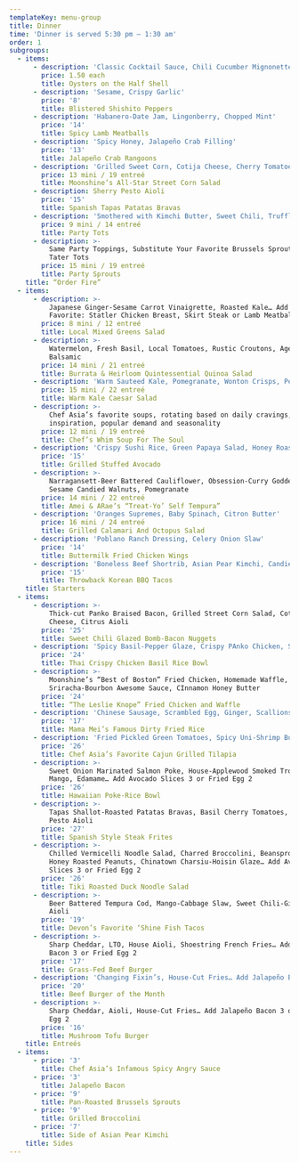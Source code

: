 ```yaml
---
templateKey: menu-group
title: Dinner
time: 'Dinner is served 5:30 pm – 1:30 am'
order: 1
subgroups:
  - items:
      - description: 'Classic Cocktail Sauce, Chili Cucumber Mignonette'
        price: 1.50 each
        title: Oysters on the Half Shell
      - description: 'Sesame, Crispy Garlic'
        price: '8'
        title: Blistered Shishito Peppers
      - description: 'Habanero-Date Jam, Lingonberry, Chopped Mint'
        price: '14'
        title: Spicy Lamb Meatballs
      - description: 'Spicy Honey, Jalapeño Crab Filling'
        price: '13'
        title: Jalapeño Crab Rangoons
      - description: 'Grilled Sweet Corn, Cotija Cheese, Cherry Tomatoes, Citrus Aioli'
        price: 13 mini / 19 entreé
        title: Moonshine’s All-Star Street Corn Salad
      - description: Sherry Pesto Aioli
        price: '15'
        title: Spanish Tapas Patatas Bravas
      - description: 'Smothered with Kimchi Butter, Sweet Chili, Truffled-Teriyaki Sauce'
        price: 9 mini / 14 entreé
        title: Party Tots
      - description: >-
          Same Party Toppings, Substitute Your Favorite Brussels Sprouts for
          Tater Tots
        price: 15 mini / 19 entreé
        title: Party Sprouts
    title: “Order Fire”
  - items:
      - description: >-
          Japanese Ginger-Sesame Carrot Vinaigrette, Roasted Kale… Add Staff
          Favorite: Statler Chicken Breast, Skirt Steak or Lamb Meatballs 12
        price: 8 mini / 12 entreé
        title: Local Mixed Greens Salad
      - description: >-
          Watermelon, Fresh Basil, Local Tomatoes, Rustic Croutons, Aged
          Balsamic
        price: 14 mini / 21 entreé
        title: Burrata & Heirloom Quintessential Quinoa Salad
      - description: 'Warm Sauteed Kale, Pomegranate, Wonton Crisps, Pecorino Cheese'
        price: 15 mini / 22 entreé
        title: Warm Kale Caesar Salad
      - description: >-
          Chef Asia’s favorite soups, rotating based on daily cravings,
          inspiration, popular demand and seasonality
        price: 12 mini / 19 entreé
        title: Chef’s Whim Soup For The Soul
      - description: 'Crispy Sushi Rice, Green Papaya Salad, Honey Roasted Peanuts'
        price: '15'
        title: Grilled Stuffed Avocado
      - description: >-
          Narragansett-Beer Battered Cauliflower, Obsession-Curry Goddess Aioli,
          Sesame Candied Walnuts, Pomegranate
        price: 14 mini / 22 entreé
        title: Amei & ARae’s “Treat-Yo’ Self Tempura”
      - description: 'Oranges Supremes, Baby Spinach, Citron Butter'
        price: 16 mini / 24 entreé
        title: Grilled Calamari And Octopus Salad
      - description: 'Poblano Ranch Dressing, Celery Onion Slaw'
        price: '14'
        title: Buttermilk Fried Chicken Wings
      - description: 'Boneless Beef Shortrib, Asian Pear Kimchi, Candied Ginger Aioli'
        price: '15'
        title: Throwback Korean BBQ Tacos
    title: Starters
  - items:
      - description: >-
          Thick-cut Panko Braised Bacon, Grilled Street Corn Salad, Cotija
          Cheese, Citrus Aioli
        price: '25'
        title: Sweet Chili Glazed Bomb-Bacon Nuggets
      - description: 'Spicy Basil-Pepper Glaze, Crispy PAnko Chicken, Seasoned Sushi Rice'
        price: '24'
        title: Thai Crispy Chicken Basil Rice Bowl
      - description: >-
          Moonshine’s “Best of Boston” Fried Chicken, Homemade Waffle,
          Sriracha-Bourbon Awesome Sauce, CInnamon Honey Butter
        price: '24'
        title: “The Leslie Knope” Fried Chicken and Waffle
      - description: 'Chinese Sausage, Scrambled Egg, Ginger, Scallions, Duck Liver'
        price: '17'
        title: Mama Mei’s Famous Dirty Fried Rice
      - description: 'Fried Pickled Green Tomatoes, Spicy Uni-Shrimp Butter'
        price: '26'
        title: Chef Asia’s Favorite Cajun Grilled Tilapia
      - description: >-
          Sweet Onion Marinated Salmon Poke, House-Applewood Smoked Trout Salad,
          Mango, Edamame… Add Avocado Slices 3 or Fried Egg 2
        price: '26'
        title: Hawaiian Poke-Rice Bowl
      - description: >-
          Tapas Shallot-Roasted Patatas Bravas, Basil Cherry Tomatoes, Sherry
          Pesto Aioli
        price: '27'
        title: Spanish Style Steak Frites
      - description: >-
          Chilled Vermicelli Noodle Salad, Charred Broccolini, Beansprouts,
          Honey Roasted Peanuts, Chinatown Charsiu-Hoisin Glaze… Add Avocado
          Slices 3 or Fried Egg 2
        price: '26'
        title: Tiki Roasted Duck Noodle Salad
      - description: >-
          Beer Battered Tempura Cod, Mango-Cabbage Slaw, Sweet Chili-Ginger
          Aioli
        price: '19'
        title: Devon’s Favorite ‘Shine Fish Tacos
      - description: >-
          Sharp Cheddar, LTO, House Aioli, Shoestring French Fries… Add Jalapeño
          Bacon 3 or Fried Egg 2
        price: '17'
        title: Grass-Fed Beef Burger
      - description: 'Changing Fixin’s, House-Cut Fries… Add Jalapeño Bacon 3 or Fried Egg 2'
        price: '20'
        title: Beef Burger of the Month
      - description: >-
          Sharp Cheddar, Aioli, House-Cut Fries… Add Jalapeño Bacon 3 or Fried
          Egg 2
        price: '16'
        title: Mushroom Tofu Burger
    title: Entreés
  - items:
      - price: '3'
        title: Chef Asia’s Infamous Spicy Angry Sauce
      - price: '3'
        title: Jalapeño Bacon
      - price: '9'
        title: Pan-Roasted Brussels Sprouts
      - price: '9'
        title: Grilled Broccolini
      - price: '7'
        title: Side of Asian Pear Kimchi
    title: Sides
---
```


